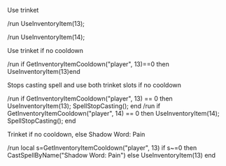 Use trinket

/run UseInventoryItem(13);

/run UseInventoryItem(14);

 

Use trinket if no cooldown

/run if  GetInventoryItemCooldown("player", 13)==0 then UseInventoryItem(13)end 



Stops casting spell and use both trinket slots if no cooldown
 
/run if GetInventoryItemCooldown("player", 13) == 0 then UseInventoryItem(13); SpellStopCasting(); end
/run if GetInventoryItemCooldown("player", 14) == 0 then UseInventoryItem(14); SpellStopCasting(); end



Trinket if no cooldown, else Shadow Word: Pain

/run local s=GetInventoryItemCooldown("player", 13) if s~=0 then CastSpellByName("Shadow Word: Pain") else UseInventoryItem(13) end